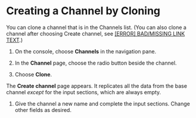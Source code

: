 # Creating a Channel by Cloning<a name="creating-channel-clone"></a>

You can clone a channel that is in the Channels list\. \(You can also clone a channel after choosing Create channel, see [[ERROR] BAD/MISSING LINK TEXT](creating-channel-template.md)\.\)

1. On the console, choose **Channels** in the navigation pane\.

1.  In the **Channel** page, choose the radio button beside the channel\.

1.  Choose **Clone**\.

   The **Create channel** page appears\. It replicates all the data from the base channel *except* for the input sections, which are always empty\.

1. Give the channel a new name and complete the input sections\. Change other fields as desired\. 